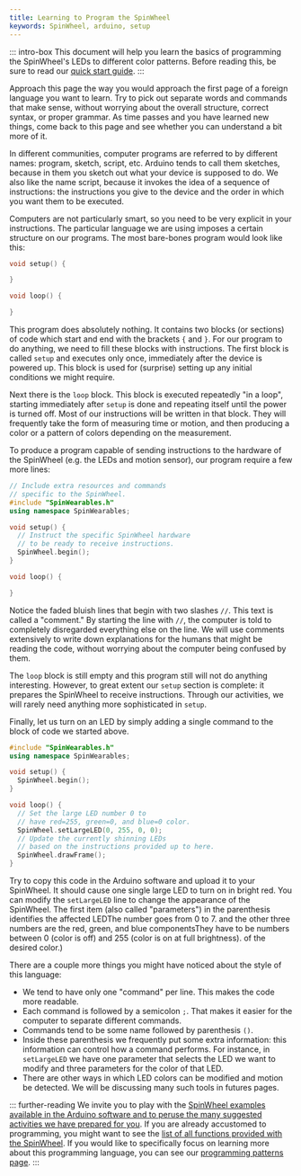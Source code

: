 ```yaml
---
title: Learning to Program the SpinWheel
keywords: SpinWheel, arduino, setup
---
```


::: intro-box
This document will help you learn the basics of programming the SpinWheel's
LEDs to different color patterns.
Before reading this, be sure to read our [quick start guide](/quickstart). 
:::

Approach this page the way you would approach the first page of a foreign language you want to learn.
Try to pick out separate words and commands that make sense, without worrying about the overall structure,
correct syntax, or proper grammar. As time passes and you have learned new things, come back to this page
and see whether you can understand a bit more of it.

In different communities, computer programs are referred to by different names:
program, sketch, script, etc.
Arduino tends to call them sketches, because in them you sketch out what your device is supposed to do.
We also like the name script, because it invokes the idea of a sequence of instructions:
the instructions you give to the device and the order in which you want them to be executed.

Computers are not particularly smart, so you need to be very explicit in your instructions.
The particular language we are using imposes a certain structure on our programs.
The most bare-bones program would look like this:

```c++
void setup() {

}

void loop() {

}
```

This program does absolutely nothing.
It contains two blocks (or sections) of code which start and end 
with the brackets `{` and `}`.
For our program to do anything, we need to fill these blocks with instructions.
The first block is called `setup` and executes only once, immediately after the device is powered up.
This block is used for (surprise) setting up any initial conditions we might require.

Next there is the `loop` block. This block is executed repeatedly "in a loop",
starting immediately after `setup` is done and repeating itself until the power is turned off.
Most of our instructions will be written in that block.
They will frequently take the form of measuring time or motion,
and then producing a color or a pattern of colors depending on the measurement.

To produce a program capable of sending instructions to the hardware of the SpinWheel
(e.g. the LEDs and motion sensor), our program require a few more lines:

```c++
// Include extra resources and commands
// specific to the SpinWheel.
#include "SpinWearables.h"
using namespace SpinWearables;

void setup() {
  // Instruct the specific SpinWheel hardware
  // to be ready to receive instructions.
  SpinWheel.begin();
}

void loop() {

}
```

Notice the faded bluish lines that begin with two slashes `//`. This text is called
a "comment." By starting the line with `//`, the computer is told to 
completely disregarded everything else on the line. We will use comments 
extensively to write down explanations for the humans that might be reading the code,
without worrying about the computer being confused by them.

The `loop` block is still empty and this program still will not do anything interesting.
However, to great extent our `setup` section is complete: it prepares the SpinWheel to
receive instructions. Through our activities, we will rarely need anything more sophisticated
in `setup`.

Finally, let us turn on an LED by simply adding a single command to the block of code we started above.

```c++
#include "SpinWearables.h"
using namespace SpinWearables;

void setup() {
  SpinWheel.begin();
}

void loop() {
  // Set the large LED number 0 to
  // have red=255, green=0, and blue=0 color.
  SpinWheel.setLargeLED(0, 255, 0, 0);
  // Update the currently shinning LEDs
  // based on the instructions provided up to here.
  SpinWheel.drawFrame();
}
```

Try to copy this code in the Arduino software and upload it to your SpinWheel.
It should cause one single large LED to turn on in bright red.
You can modify the `setLargeLED` line to change the appearance of the SpinWheel.
The first item (also called "parameters") in the parenthesis 
 <span class="footnote">identifies the affected LED<span>The number goes from 0 to 7.</span></span>
and the other <span class="footnote">three numbers are the red,
green, and blue components<span>They have to be numbers between 0 (color is off) and 255 (color is on at full brightness).</span></span> of the desired color.)

There are a couple more things you might have noticed about the style of this language:

- We tend to have only one "command" per line. This makes the code more readable.
- Each command is followed by a semicolon `;`. That makes it easier for the computer to separate different commands.
- Commands tend to be some name followed by parenthesis `()`.
- Inside these parenthesis we frequently put some extra information: this information can control how a command performs. For instance, in `setLargeLED` we have one parameter that selects the LED we want to modify and three parameters for the color of that LED.
- There are other ways in which LED colors can be modified and motion be detected. We will be discussing many such tools in futures pages.

::: further-reading
We invite you to play with the [SpinWheel examples available in the Arduino software and to peruse the many suggested activities we have prepared for you](/book). If you are already accustomed to programming, you might want to see the [list of all functions provided with the SpinWheel](/allcommands). If you would like to specifically focus on learning more about this programming language, you can see our [programming patterns page](/progpatterns).
:::
